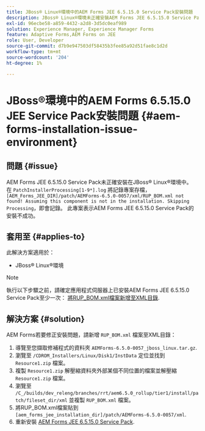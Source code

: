 ```yaml
---
title: JBoss® Linux®環境中的AEM Forms JEE 6.5.15.0 Service Pack安裝問題
description: JBoss® Linux®環境未正確安裝AEM Forms JEE 6.5.15.0 Service Pack，應用程式伺服器不會套用任何修補程式變更。 將'RUP_BOM.xml'檔案新增至XML目錄。
exl-id: 96ecbe58-a859-4432-a2d8-3d5dc0eaf989
solution: Experience Manager, Experience Manager Forms
feature: Adaptive Forms,AEM Forms on JEE
role: User, Developer
source-git-commit: d7b9e947503df58435b3fee85a92d51fae8c1d2d
workflow-type: tm+mt
source-wordcount: '204'
ht-degree: 1%

---
```


# JBoss®環境中的AEM Forms 6.5.15.0 JEE Service Pack安裝問題 {#aem-forms-installation-issue-environment}

## 問題 {#issue}

AEM Forms JEE 6.5.15.0 Service Pack未正確安裝在JBoss® Linux®環境中。 在 `PatchInstallerProcessing[1-9*].log` 將記錄專案存檔， `[AEM_Forms_JEE_DIR]/patch/AEMForms-6.5.0-0057/xml/RUP_BOM.xml not found! Assuming this component is not in the installation. Skipping Processing`，即會記錄。 此專案表示AEM Forms JEE 6.5.15.0 Service Pack的安裝不成功。

## 套用至 {#applies-to}

此解決方案適用於：
* JBoss® Linux®環境

>[!NOTE]
>
> 執行以下步驟之前，請確定應用程式伺服器上已安裝AEM Forms JEE 6.5.15.0 Service Pack至少一次： [將RUP_BOM.xml檔案新增至XML目錄](#solution-solution).

## 解決方案 {#solution}

AEM Forms若要修正安裝問題，請新增 `RUP_BOM.xml` 檔案至XML目錄：
1. 導覽至您擷取修補程式的資料夾 `AEMForms-6.5.0-0057_jboss_linux.tar.gz`.
1. 瀏覽至 `/CDROM_Installers/Linux/Disk1/InstData` 定位並找到 `Resource1.zip` 檔案。
1. 複製 `Resource1.zip` 解壓縮資料夾外部某個不同位置的檔案並解壓縮 `Resource1.zip` 檔案。
1. 瀏覽至 `/C_/builds/dev_releng/branches/rrt/aem6.5.0_rollup/tier1/install/patch/fileset_dir/xml` 並複製 `RUP_BOM.xml` 檔案。
1. 將RUP_BOM.xml檔案貼到 `[aem_forms_jee_installation_dir]/patch/AEMForms-6.5.0-0057/xml`.
1. 重新安裝 [AEM Forms JEE 6.5.15.0 Service Pack](https://experienceleague.adobe.com/docs/experience-manager-release-information/aem-release-updates/forms-updates/aem-forms-releases.html).
